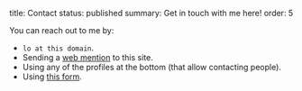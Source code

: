 title: Contact
status: published
summary: Get in touch with me here!
order: 5

You can reach out to me by:

* `lo at this domain`.
* Sending a [web mention](https://indieweb.org/Webmention) to this site.
* Using any of the profiles at the bottom (that allow contacting people).
* Using [this form](https://form.jotformz.com/60737146595666).
